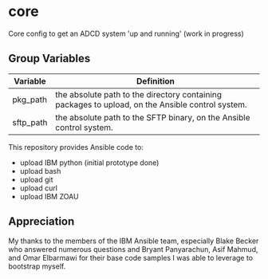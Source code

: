 # core
Core config to get an ADCD system 'up and running' (work in progress)

Group Variables
--------------

| Variable            | Definition                                                                                                                                                                              |
|---------------------|-----------------------------------------------------------------------------------------------------------------------------------------------------------------------------------------|
| pkg_path            | the absolute path to the directory containing packages to upload, on the Ansible control system.                                                                                        |
| sftp_path           | the absolute path to the SFTP binary, on the Ansible control system.                                                                                                                    |
This repository provides Ansible code to:
- upload IBM python (initial prototype done)
- upload bash
- upload git
- upload curl
- upload IBM ZOAU

Appreciation
------------

My thanks to the members of the IBM Ansible team, especially Blake Becker who answered numerous questions and Bryant Panyarachun, Asif Mahmud, and Omar Elbarmawi for their base code samples I was able to leverage to bootstrap myself.

